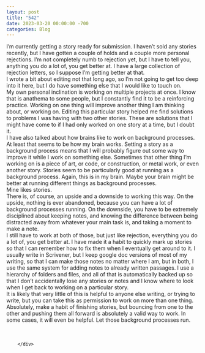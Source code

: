 ```yaml
---
layout: post
title: "542"
date: 2023-03-20 00:00:00 -700
categories: Blog
---
```


<div class="blog-content">
				<div class="paragraph"><span><span>I&rsquo;m currently getting a story ready for submission. I haven&rsquo;t sold any stories recently, but I have gotten a couple of holds and a couple more personal rejections. I&rsquo;m not completely numb to rejection yet, but I have to tell you, anything you do a lot of, you get better at. I have a large collection of rejection letters, so I suppose I&rsquo;m getting better at that.</span></span><br><span></span><span><span>I wrote a bit about editing not that long ago, so I&rsquo;m not going to get too deep into it here, but I do have something else that I would like to touch on.</span></span><br><span></span><span><span>My own personal inclination is working on multiple projects at once. I know that is anathema to some people, but I constantly find it to be a reinforcing practice. Working on one thing will improve another thing I am thinking about, or working on. Editing this particular story helped me find solutions to problems I was having with two other stories. These are solutions that I might have come to if I had only worked on one story at a time, but I doubt it.</span></span><br><span></span><span><span>I have also talked about how brains like to work on background processes. At least that seems to be how my brain works. Setting a story as a background process means that I will probably figure out some way to improve it while I work on something else. Sometimes that other thing I&rsquo;m working on is a piece of art, or code, or construction, or metal work, or even another story. Stories seem to be particularly good at running as a background process. Again, this is in my brain. Maybe your brain might be better at running different things as background processes.</span></span><br><span></span><span><span>Mine likes stories.</span></span><br><span></span><span><span>There is, of course, an upside and a downside to working this way. On the upside, nothing is ever abandoned, because you can have a lot of background processes running. On the downside, you have to be extremely disciplined about keeping notes, and knowing the difference between being distracted away from whatever your main task is, and taking a moment to make a note.</span></span><br><span></span><span><span>I still have to work at both of those, but just like rejection, everything you do a lot of, you get better at. I have made it a habit to quickly mark up stories so that I can remember how to fix them when I eventually get around to it. I usually write in Scrivener, but I keep google doc versions of most of my writing, so that I can make those notes no matter where I am, but in both, I use the same system for adding notes to already written passages. I use a hierarchy of folders and files, and all of that is automatically backed up so that I don&rsquo;t accidentally lose any stories or notes and I know where to look when I get back to working on a particular story.</span></span><br><span></span><span><span>It is likely that very little of this is helpful to anyone else writing, or trying to write, but you can take this as permission to work on more than one thing. Absolutely, make a habit of finishing stories, but bouncing from one to the other and pushing them all forward is absolutely a valid way to work. In some cases, it will even be helpful. Let those background processes run.</span></span><br><span></span><br>&#8203;</div>

		</div>
        